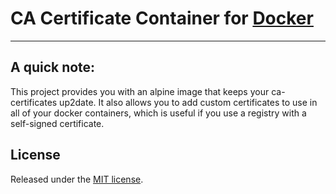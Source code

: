# CA Certificate Container for [Docker](https://www.docker.com/)

--------

## A quick note:

This project provides you with an alpine image that keeps your ca-certificates up2date. It also allows you to add custom certificates to use in all of your docker containers, which is useful if you use a registry with a self-signed certificate.

## License

Released under the [MIT license](./LICENSE).
